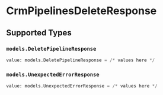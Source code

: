 # CrmPipelinesDeleteResponse


## Supported Types

### `models.DeletePipelineResponse`

```python
value: models.DeletePipelineResponse = /* values here */
```

### `models.UnexpectedErrorResponse`

```python
value: models.UnexpectedErrorResponse = /* values here */
```


